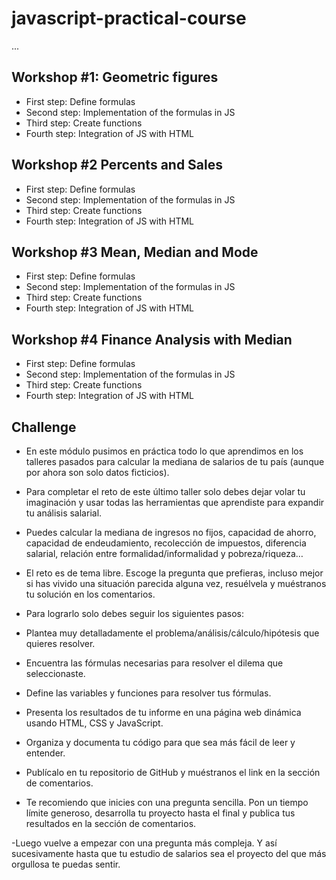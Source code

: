 # javascript-practical-course

...

## Workshop #1: Geometric figures

- First step: Define formulas
- Second step: Implementation of the formulas in JS
- Third step: Create functions
- Fourth step: Integration of JS with HTML

## Workshop #2 Percents and Sales
- First step: Define formulas
- Second step: Implementation of the formulas in JS
- Third step: Create functions
- Fourth step: Integration of JS with HTML

## Workshop #3 Mean, Median and Mode
- First step: Define formulas
- Second step: Implementation of the formulas in JS
- Third step: Create functions
- Fourth step: Integration of JS with HTML

## Workshop #4 Finance Analysis with Median
- First step: Define formulas
- Second step: Implementation of the formulas in JS
- Third step: Create functions
- Fourth step: Integration of JS with HTML

## Challenge

- En este módulo pusimos en práctica todo lo que aprendimos en los talleres pasados para calcular la mediana de salarios de tu país (aunque por ahora son solo datos ficticios).
- Para completar el reto de este último taller solo debes dejar volar tu imaginación y usar todas las herramientas que aprendiste para expandir tu análisis salarial.

- Puedes calcular la mediana de ingresos no fijos, capacidad de ahorro, capacidad de endeudamiento, recolección de impuestos, diferencia salarial, relación entre formalidad/informalidad y pobreza/riqueza…

- El reto es de tema libre. Escoge la pregunta que prefieras, incluso mejor si has vivido una situación parecida alguna vez, resuélvela y muéstranos tu solución en los comentarios.

- Para lograrlo solo debes seguir los siguientes pasos:

- Plantea muy detalladamente el problema/análisis/cálculo/hipótesis que quieres resolver.
- Encuentra las fórmulas necesarias para resolver el dilema que seleccionaste.
- Define las variables y funciones para resolver tus fórmulas.
- Presenta los resultados de tu informe en una página web dinámica usando HTML, CSS y JavaScript.
- Organiza y documenta tu código para que sea más fácil de leer y entender.
- Publícalo en tu repositorio de GitHub y muéstranos el link en la sección de comentarios.
- Te recomiendo que inicies con una pregunta sencilla. Pon un tiempo límite generoso, desarrolla tu proyecto hasta el final y publica tus resultados en la sección de comentarios.

-Luego vuelve a empezar con una pregunta más compleja. Y así sucesivamente hasta que tu estudio de salarios sea el proyecto del que más orgullosa te puedas sentir.